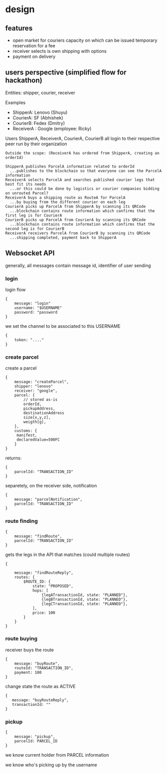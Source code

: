 # design

## features

* open market for couriers capacity on which can be issued temporary reservation for a fee
* receiver selects is own shipping with options
* payment on delivery

## users perspective (simplified flow for hackathon)

Entities: shipper, courier, receiver

Examples

* ShipperA: Lenovo (Shuyu)
* CourierA: SF (Abhishek)
* CourierB: Fedex (Dmitry)
* ReceiverA : Google (employee: Ricky)

Users ShipperA, ReceiverA, CourierA, CourierB all login to their respective peer run by their organization

```text
Outside the scope: (ReceiverA has ordered from ShipperA, creating an orderId)

ShipperA publishes ParcelA information related to orderId
  ...publishes to the blockchain so that everyone can see the ParcelA information
ReceiverA selects ParcelA and searches published courier legs that best fit its needs
  ...or this could be done by logistics or courier companies bidding on unrouted Parcel?
ReceiverA buys a shipping route as RouteA for ParcelA
  ...by buying from the different courier on each leg
CourierA picks up ParcelA from ShipperA by scanning its QRCode
  ...blockchain contains route information which confirms that the first leg is for CourierA
CourierB picks up ParcelA from CourierA by scanning its QRCode
  ...blockchain contains route information which confirms that the second leg is for CourierB
ReceiverA receivers ParcelA from CourierB by scanning its QRCode
  ...shipping completed, payment back to ShipperA
```

## Websocket API

generally, all messages contain message id, identifier of user sending

### login

login flow

```
{
    message: "login"
    username: "$USERNAME"
    password: "password
}
```

we set the channel to be associated to this USERNAME

```
{
    token: "...."
}
```

### create parcel

create a parcel

```
{
    message: "createParcel",
    shipper: "lenovo"
    receiver: "google",
    parcel: {
        // stored as-is
        orderId,
        pickupAddress,
        destinationAddress
        size[x,y,z],
        weigth[g],
    },
    customs: {
     manifest,
     declaredValue=500FC
    }
}
```

returns:

```
{
    parcelId: "TRANSACTION_ID"
}
```

separetely, on the receiver side, notification

```
{
    message: "parcelNotification",
    parcelId: "TRANSACTION_ID"
}
```

### route finding

```
{
    message: "findRoute",
    parcelId: "TRANSACTION_ID"
}
```

gets the legs in the API that matches (could multiple routes)

```
{

    message: "findRouteReply",
    routes: {
        $ROUTE_ID: {
            state: "PROPOSED",
            hops: [
                {legATransactionId, state: "PLANNED"}, 
                {legBTransactionId, state: "PLANNED"}, 
                {legCTransactionId, state: "PLANNED"}, 
            ],
            price: 100
        }
    }
}
```

### route buying

receiver buys the route

```
{
    message: "buyRoute",
    routeId: "TRANSACTION_ID",
    payment: 100
}
```

change state the route as ACTIVE

```
{
   message: "buyRouteReply",
   transactionId: ""
}
```

### pickup


```
{
    message: "pickup",
    parcelId: PARCEL_ID
}
```

we know current holder from PARCEL information

we know who's picking up by the username

